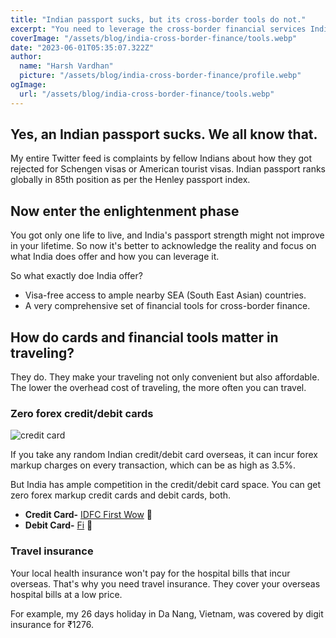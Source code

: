 ```yaml
---
title: "Indian passport sucks, but its cross-border tools do not."
excerpt: "You need to leverage the cross-border financial services India provides for your next international travel plan"
coverImage: "/assets/blog/india-cross-border-finance/tools.webp"
date: "2023-06-01T05:35:07.322Z"
author:
  name: "Harsh Vardhan"
  picture: "/assets/blog/india-cross-border-finance/profile.webp"
ogImage:
  url: "/assets/blog/india-cross-border-finance/tools.webp"
---
```


## Yes, an Indian passport sucks. We all know that.

My entire Twitter feed is complaints by fellow Indians about how they got rejected for Schengen visas or American tourist visas. Indian passport ranks globally in 85th position as per the Henley passport index.

## Now enter the enlightenment phase

You got only one life to live, and India's passport strength might not improve in your lifetime. So now it's better to acknowledge the reality and focus on what India does offer and how you can leverage it.

So what exactly doe India offer?

- Visa-free access to ample nearby SEA (South East Asian) countries.
- A very comprehensive set of financial tools for cross-border finance.

## How do cards and financial tools matter in traveling?

They do. They make your traveling not only convenient but also affordable. The lower the overhead cost of traveling, the more often you can travel.

### Zero forex credit/debit cards

![credit card](/assets/blog/india-cross-border-finance/credit-card.webp "Credit Card")

If you take any random Indian credit/debit card overseas, it can incur forex markup charges on every transaction, which can be as high as 3.5%.

But India has ample competition in the credit/debit card space. You can get zero forex markup credit cards and debit cards, both.

- **Credit Card-** [IDFC First Wow](https://www.rupeetravel.com/credit-cards-travel-vietnam-zero-forex-markup-fee) 🔗
- **Debit Card-** [Fi](https://www.rupeetravel.com/debit-cards-travel-vietnam-zero-forex-markup-fee) 🔗

### Travel insurance

Your local health insurance won't pay for the hospital bills that incur overseas. That's why you need travel insurance. They cover your overseas hospital bills at a low price.

For example, my 26 days holiday in Da Nang, Vietnam, was covered by digit insurance for ₹1276.
